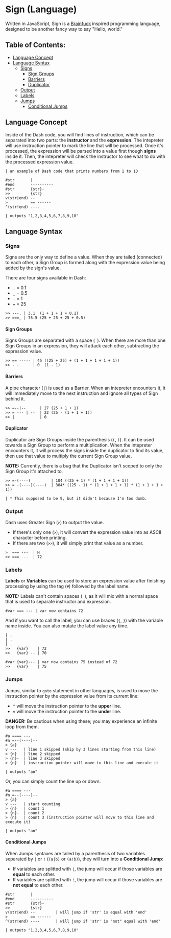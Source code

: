 # Sign (Language)

Written in JavaScript, Sign is a [Brainfuck](https://en.wikipedia.org/wiki/Brainfuck) inspired programming language, designed to be another fancy way to say "Hello, world."

## Table of Contents:

* [Language Concept](#language-concept)
* [Language Syntax](#language-syntax)
  * [Signs](#signs)
    * [Sign Groups](#sign-groups)
    * [Barriers](#barriers)
    * [Duplicator](#duplicator)
  * [Output](#output)
  * [Labels](#labels)
  * [Jumps](#jumps)
    * [Conditional Jumps](#conditional-jumps)

## Language Concept

Inside of the Dash code, you will find lines of instruction, which can be separated into two parts: the **instructor** and the **expression**. The intepreter will use instruction pointer to mark the line that will be processed. Once it's processed, the expression will be parsed into a value first though **signs** inside it. Then, the intepreter will check the instructor to see what to do with the processed expression value.

```
| an example of Dash code that prints numbers from 1 to 10

#str       |
#end       ----------
#str       {str}-
>>         {str}
v(str|end) --
>          == ------
^(str!end) ----

| outputs "1,2,3,4,5,6,7,8,9,10"
```

## Language Syntax

### Signs

Signs are the only way to define a value. When they are tailed (connected) to each other, a Sign Group is formed along with the expression value being added by the sign's value.

There are four signs available in Dash:
* `.` = 0.1
* `_` = 0.5
* `-` = 1
* `=` = 25

```
>> ---. | 3.1  (1 + 1 + 1 + 0.1)
>> ===_ | 75.5 (25 + 25 + 25 + 0.5)
```

#### Sign Groups

Signs Groups are separated with a space (` `). When there are more than one Sign Groups in an expression, they will attack each other, subtracting the expression value.

```
>> == ----- | 45 ((25 + 25) + (1 + 1 + 1 + 1 + 1))
>> - -      | 0  (1 - 1)
```

#### Barriers

A pipe character (`|`) is used as a Barrier. When an intepreter encounters it, it will immediately move to the next instruction and ignore all types of Sign behind it.

```
>> =--|--      | 27 (25 + 1 + 1)
>> = --- | --  | 22 (25 - (1 + 1 + 1))
>> |           | 0
```

#### Duplicator

Duplicator are Sign Groups inside the parenthesis (`(`, `)`). It can be used towards a Sign Group to perform a multiplication. When the intepreter encounters it, it will process the signs inside the duplicator to find its value, then use that value to multiply the current Sign Group value.

**NOTE:** Currently, there is a bug that the Duplicator isn't scoped to only the Sign Group it's attached to.

```
>> =-(----)         | 104 ((25 + 1) * (1 + 1 + 1 + 1))
>> = -(----)(----)  | 384* ((25 - 1) * (1 + 1 + 1 + 1) * (1 + 1 + 1 + 1))

| * This supposed to be 9, but it didn't because I'm too dumb.
```

### Output

Dash uses Greater Sign (`>`) to output the value.

* If there's only one (`>`), it will convert the expression value into as ASCII character before printing.
* If there are two (`>>`), it will simply print that value as a number.

```
>  === ---  | H
>> === ---  | 72
```

### Labels

**Labels** or **Variables** can be used to store an expression value after finishing processing by using the tag (`#`) followed by the label name.

**NOTE:** Labels can't contain spaces (` `), as it will mix with a normal space that is used to separate instructor and expression.

```
#var === --- | var now contains 72
```

And if you want to call the label, you can use braces (`{`, `}`) with the variable name inside. You can also mutate the label value any time.

```
| .
| .
| .
>>   {var}    | 72
>>   {var} -- | 70

#var {var}--- | var now contains 75 instead of 72
>>   {var}    | 75
```

### Jumps

Jumps, similar to `goto` statement in other languages, is used to move the instruction pointer by the expression value from its current line:

* `^` will move the instruction pointer to the **upper** line.
* `v` will move the instruction pointer to the **under** line.

**DANGER:** Be cautious when using these; you may experience an infinite loop from them.

```
#a ==== ---
#n =--(----)--
> {a}
v ---   | line 1 skipped (skip by 3 lines starting from this line)
> {n}   | line 2 skipped
> {n}-  | line 3 skipped
> {n}   | instruction pointer will move to this line and execute it

| outputs "an"
```

Or, you can simply count the line up or down.

```
#a ==== ---
#n =--(----)--
> {a}
v ---   | start counting
> {n}   | count 1
> {n}-  | count 2
> {n}   | count 3 (instruction pointer will move to this line and execute it)

| outputs "an"
```

#### Conditional Jumps

When Jumps syntaxes are tailed by a parenthesis of two variables separated by `|` or `!` (`(a|b)` or `(a!b)`), they will turn into a **Conditional Jump**:

* If variables are splitted with `|`, the jump will occur if those variables are **equal** to each other.
* If variables are splitted with `!`, the jump will occur if those variables are **not equal** to each other.

```
#str       |
#end       ----------
#str       {str}-
>>         {str}
v(str|end) --         | will jump if 'str' is equal with 'end'
>          == ------
^(str!end) ----       | will jump if 'str' is "not" equal with 'end'

| outputs "1,2,3,4,5,6,7,8,9,10"
```